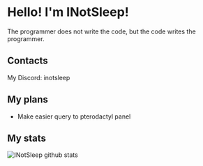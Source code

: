 # Hello! I'm INotSleep! 

The programmer does not write the code, but the code writes the programmer.

## Contacts

My Discord: inotsleep

## My plans

* Make easier query to pterodactyl panel

## My stats
![INotSleep github stats](https://github-readme-stats.vercel.app/api?username=INotSleep&show_icons=true&theme=radical&include_all_commits=true&count_private=true)
